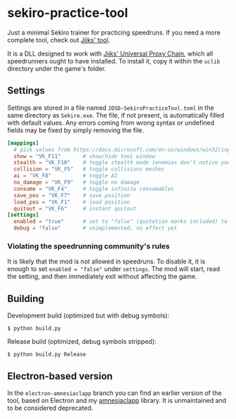 # sekiro-practice-tool

Just a minimal Sekiro trainer for practicing speedruns. If you need a more complete tool, check out [Jiiks' tool](https://github.com/Jiiks/Sekiro.SpeedrunUtility).

It is a DLL designed to work with [Jiiks' Universal Proxy Chain](https://github.com/Jiiks/UniversalProxyChain), which all speedrunners ought to have installed.
To install it, copy it within the `uclib` directory under the game's folder.

## Settings

Settings are stored in a file named `JDSD-SekiroPracticeTool.toml` in the same directory as `Sekiro.exe`.
The file, if not present, is automatically filled with default values. Any errors coming from wrong syntax or
undefined fields may be fixed by simply removing the file.

```toml
[mappings]
  # pick values from https://docs.microsoft.com/en-us/windows/win32/inputdev/virtual-key-codes
  show = "VK_F11"       # show/hide tool window
  stealth = "VK_F10"    # toggle stealth mode (enemies don't notice you)
  collision = "VK_F5"   # toggle collisions meshes
  ai = "VK_F8"          # toggle AI
  no_damage = "VK_F9"   # toggle no damage
  consume = "VK_F4"     # toggle infinite consumables
  save_pos = "VK_F7"    # save position
  load_pos = "VK_F1"    # load position
  quitout = "VK_F6"     # instant quitout
[settings]
  enabled = "true"      # set to "false" (quotation marks included) to disable the tool
  debug = "false"       # unimplemented, no effect yet
```

### Violating the speedrunning community's rules

It is likely that the mod is not allowed in speedruns. To disable it, it is enough to set `enabled = "false"` under `settings`. The mod will start, read the setting, and then immediately exit without affecting the game.

## Building

Development build (optimized but with debug symbols):

```
$ python build.py
```

Release build (optimized, debug symbols stripped):

```
$ python build.py Release
```

## Electron-based version

In the `electron-amnesiaclapp` branch you can find an earlier version of the tool, based on Electron and my [amnesiaclapp](https://github.com/veeenu/amnesiaclapp) library.
It is unmaintained and to be considered deprecated.